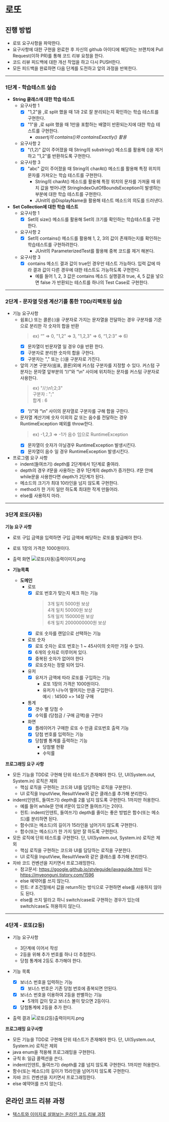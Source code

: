 # 로또
## 진행 방법
* 로또 요구사항을 파악한다.
* 요구사항에 대한 구현을 완료한 후 자신의 github 아이디에 해당하는 브랜치에 Pull Request(이하 PR)를 통해 코드 리뷰 요청을 한다.
* 코드 리뷰 피드백에 대한 개선 작업을 하고 다시 PUSH한다.
* 모든 피드백을 완료하면 다음 단계를 도전하고 앞의 과정을 반복한다.




---
### 1단계 - 학습테스트 실습
- **String 클래스에 대한 학습 테스트**
    * 요구사항 1
        - [X] "1,2"을 ,로 split 했을 때 1과 2로 잘 분리되는지 확인하는 학습 테스트를 구현한다.
        - [X] "1"을 ,로 split 했을 때 1만을 포함하는 배열이 반환되는지에 대한 학습 테스트를 구현한다.
            - _assertj의 contains()와 containsExactly() 활용_

    * 요구사항 2
        - [X] "(1,2)" 값이 주어졌을 때 String의 substring() 메소드를 활용해 ()을 제거하고 "1,2"를 반환하도록 구현한다.

    * 요구사항 3
        - [X] "abc" 값이 주어졌을 때 String의 charAt() 메소드를 활용해 특정 위치의 문자를 가져오는 학습 테스트를 구현한다.
            - String의 charAt() 메소드를 활용해 특정 위치의 문자를 가져올 때 위치 값을 벗어나면 StringIndexOutOfBoundsException이 발생하는 부분에 대한 학습 테스트를 구현한다.
            - JUnit의 @DisplayName을 활용해 테스트 메소드의 의도를 드러낸다.


- **Set Collection에 대한 학습 테스트**
    * 요구사항 1
        - [X] Set의 size() 메소드를 활용해 Set의 크기를 확인하는 학습테스트를 구현한다.

    * 요구사항 2
        - [X] Set의 contains() 메소드를 활용해 1, 2, 3의 값이 존재하는지를 확인하는 학습테스트를 구현하려한다.
            * JUnit의 ParameterizedTest를 활용해 중복 코드를 제거 해본다.

    * 요구사항 3
        - [X] contains 메소드 결과 값이 true인 경우만 테스트 가능하다. 입력 값에 따라 결과 값이 다른 경우에 대한 테스트도 가능하도록 구현한다.
            * 예를 들어 1, 2, 3 값은 contains 메소드 실행결과 true, 4, 5 값을 넣으면 false 가 반환되는 테스트를 하나의 Test Case로 구현한다.
---  

### 2단계 - 문자열 덧셈 계산기를 통한 TDD/리팩토링 실습
* 기능 요구사항
    - 쉼표(,) 또는 콜론(:)을 구분자로 가지는 문자열을 전달하는 경우 구분자를 기준으로 분리한 각 숫자의 합을 반환
      > ex) “” => 0, "1,2" => 3, "1,2,3" => 6, “1,2:3” => 6)
        - [X] 문자열이 빈문자열 일 경우 0을 반환 한다.
        - [X] 구분자로 분리한 숫자의 합을 구한다.
        - [X] 구분자는 "," 또는 (:)을 구분자로 가진다.

    - 앞의 기본 구분자(쉼표, 콜론)외에 커스텀 구분자를 지정할 수 있다. 커스텀 구분자는 문자열 앞부분의 “//”와 “\n” 사이에 위치하는 문자를 커스텀 구분자로 사용한다.
      > ex) "//;\n1;2;3"   
      구분자 : ";"  
      합계 :  6
        - [X] “//”와 “\n” 사이의 문자열로 구분자를 구해 합을 구한다.

    - 문자열 계산기에 숫자 이외의 값 또는 음수를 전달하는 경우 RuntimeException 예외를 throw한다.
      > ex) -1,2,3 => -1가 음수 임으로 RuntimeException
        - [X] 문자열이 숫자가 아닐경우 RuntimeException 발생시킨다.
        - [X] 문자열이 음수 일 경우 RuntimeException 발생시킨다.

* 프로그램 요구 사항
    - indent(들여쓰기) depth를 2단계에서 1단계로 줄여라.
    - depth의 경우 if문을 사용하는 경우 1단계의 depth가 증가한다. if문 안에 while문을 사용한다면 depth가 2단계가 된다.
    - 메소드의 크기가 최대 10라인을 넘지 않도록 구현한다.
    - method가 한 가지 일만 하도록 최대한 작게 만들어라.
    - else를 사용하지 마라.


--- 

### 3단계 로또(자동)

**기능 요구 사항**
* 로또 구입 금액을 입력하면 구입 금액에 해당하는 로또를 발급해야 한다.
* 로또 1장의 가격은 1000원이다.

* 출력 화면
  ![로또(자동)출력이미지.png](로또(자동)출력이미지.png)

* **기능목록**
    - **도메인**
        - 로또
            - [X] 로또 번호가 맞는지 체크 하는 기능
              >  3개 일치 5000원 보상  
              4개 일치 50000원 보상  
              5개 일치 150000원 보상  
              6개 일치 2000000000원 보상
            - [X] 로또 숫자를 랜덤으로 선택하는 기능

        - 로또 숫자
            - [X] 로또 숫자는 로또 번호는 1 ~ 45사이의 숫자만 가질 수 있다.
            - [X] 6개의 숫자로 이루어져 있다.
            - [X] 중복된 숫자가 없어야 한다
            - [X] 로또숫자는 정렬 되어 있다.

        - 유저
            - [X] 유저가 금액에 따라 로또를 구입하는 기능
                - 로또 1장의 가격은 1000원이다.
                - 유저가 나누어 떨어지는 만큼 구입한다.  
                  예시 : 14500 => 14장 구매

        - 통계
            - [X] 갯수 별 당첨 수
            - [X] 수익률 (당첨금 / 구매 금액)을 구한다

        - 화면
            - [X] 플레이어가 구매한 로또 수 만큼 로또번호 출력 기능
            - [X] 당첨 번호를 입력하는 기능
            - [X] 당첨별 통계를 출력하는 기능
                - 당첨별 현황
                - 수익률





**프로그래밍 요구 사항**
* 모든 기능을 TDD로 구현해 단위 테스트가 존재해야 한다. 단, UI(System.out, System.in) 로직은 제외
    * 핵심 로직을 구현하는 코드와 UI를 담당하는 로직을 구분한다.
    * UI 로직을 InputView, ResultView와 같은 클래스를 추가해 분리한다.
* indent(인덴트, 들여쓰기) depth를 2를 넘지 않도록 구현한다. 1까지만 허용한다.
    * 예를 들어 while문 안에 if문이 있으면 들여쓰기는 2이다.
    * 힌트: indent(인덴트, 들여쓰기) depth를 줄이는 좋은 방법은 함수(또는 메소드)를 분리하면 된다.
    * 함수(또는 메소드)의 길이가 15라인을 넘어가지 않도록 구현한다.
    * 함수(또는 메소드)가 한 가지 일만 잘 하도록 구현한다.
* 모든 로직에 단위 테스트를 구현한다. 단, UI(System.out, System.in) 로직은 제외
    * 핵심 로직을 구현하는 코드와 UI를 담당하는 로직을 구분한다.
    * UI 로직을 InputView, ResultView와 같은 클래스를 추가해 분리한다.
* 자바 코드 컨벤션을 지키면서 프로그래밍한다.
    * 참고문서: https://google.github.io/styleguide/javaguide.html 또는 https://myeonguni.tistory.com/1596
    * else 예약어를 쓰지 않는다.
    * 힌트: if 조건절에서 값을 return하는 방식으로 구현하면 else를 사용하지 않아도 된다.
    * else를 쓰지 말라고 하니 switch/case로 구현하는 경우가 있는데 switch/case도 허용하지 않는다.

--- 

### 4단계 - 로또(2등)

- 기능 요구사항
  - 3단계에 이어서 작성 
  - 2등을 위해 추가 번호를 하나 더 추첨한다.
  - 당첨 통계에 2등도 추가해야 한다.

- 기능 목록
  - [X] 보너스 번호을 입력하는 기능
    - [X] 보너스 번호은 기존 당첨 번호에 중복되면 안된다.
  - [X] 보너스 번호을 이용하여 2등을 판별하는 기능 
    - 5개의 값이 맞고 보너스 볼이 맞으면 2등이다.
  - [X] 당첨통계에 2등을 추가 한다.

- 출력 결과
![로또(2등)출력이미지.png](로또(2등)출력이미지.png)


**프로그래밍 요구사항**
- 모든 기능을 TDD로 구현해 단위 테스트가 존재해야 한다. 단, UI(System.out, System.in) 로직은 제외
- java enum을 적용해 프로그래밍을 구현한다.
- 규칙 8: 일급 콜렉션을 쓴다.
- indent(인덴트, 들여쓰기) depth를 2를 넘지 않도록 구현한다. 1까지만 허용한다.
- 함수(또는 메소드)의 길이가 15라인을 넘어가지 않도록 구현한다.
- 자바 코드 컨벤션을 지키면서 프로그래밍한다.
- else 예약어를 쓰지 않는다.








## 온라인 코드 리뷰 과정
* [텍스트와 이미지로 살펴보는 온라인 코드 리뷰 과정](https://github.com/next-step/nextstep-docs/tree/master/codereview)